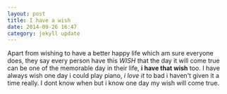 ```yaml
---
layout: post
title: I have a wish
date: 2014-09-26 16:47
category: jekyll update
---
```


Apart from wishing to have a better happy life which am sure everyone does, they say every person have this *WISH* that the day it will come true can be one of the memorable day in their life, **i have that wish** too. I have always wish one day i could play piano, *i love it* to bad i haven't given it a time really. I dont know when but i know one day my wish will come true.  
